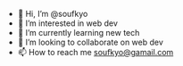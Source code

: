 - 👋 Hi, I’m @soufkyo
- 👀 I’m interested in web dev
- 🌱 I’m currently learning new tech
- 💞️ I’m looking to collaborate on web dev
- 📫 How to reach me soufkyo@gamail.com

<!---
soufkyo/soufkyo is a ✨ special ✨ repository because its `README.md` (this file) appears on your GitHub profile.
You can click the Preview link to take a look at your changes.
--->
